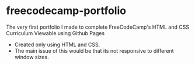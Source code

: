 # freecodecamp-portfolio
The very first portfolio I made to complete FreeCodeCamp's HTML and CSS Curriculum
Viewable using Github Pages

- Created only using HTML and CSS.
- The main issue of this would be that its not responsive to different window sizes.
